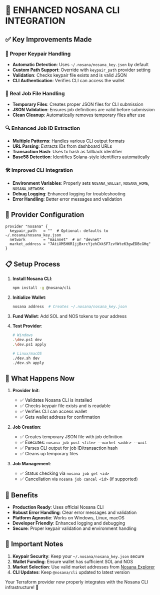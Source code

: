 # 🚀 ENHANCED NOSANA CLI INTEGRATION

## ✅ Key Improvements Made

### 🔐 **Proper Keypair Handling**
- **Automatic Detection**: Uses `~/.nosana/nosana_key.json` by default
- **Custom Path Support**: Override with `keypair_path` provider setting
- **Validation**: Checks keypair file exists and is valid JSON
- **CLI Authentication**: Verifies CLI can access the wallet

### 📁 **Real Job File Handling**
- **Temporary Files**: Creates proper JSON files for CLI submission
- **JSON Validation**: Ensures job definitions are valid before submission
- **Clean Cleanup**: Automatically removes temporary files after use

### 🔍 **Enhanced Job ID Extraction**
- **Multiple Patterns**: Handles various CLI output formats
- **URL Parsing**: Extracts IDs from dashboard URLs
- **Transaction Hash**: Uses tx hash as fallback identifier
- **Base58 Detection**: Identifies Solana-style identifiers automatically

### 🛠️ **Improved CLI Integration**
- **Environment Variables**: Properly sets `NOSANA_WALLET`, `NOSANA_HOME`, `NOSANA_NETWORK`
- **Debug Logging**: Enhanced logging for troubleshooting
- **Error Handling**: Better error messages and validation

## 🔧 **Provider Configuration**

```hcl
provider "nosana" {
  keypair_path   = ""  # Optional: defaults to ~/.nosana/nosana_key.json
  network        = "mainnet"  # or "devnet"
  market_address = "7AtiXMSH6R1jjBxrcYjehCkkSF7zvYWte63gwEDBcGHq"
}
```

## 📋 **Setup Process**

1. **Install Nosana CLI**:
   ```bash
   npm install -g @nosana/cli
   ```

2. **Initialize Wallet**:
   ```bash
   nosana address  # Creates ~/.nosana/nosana_key.json
   ```

3. **Fund Wallet**: Add SOL and NOS tokens to your address

4. **Test Provider**:
   ```bash
   # Windows
   .\dev.ps1 dev
   .\dev.ps1 apply
   
   # Linux/macOS
   ./dev.sh dev
   ./dev.sh apply
   ```

## 🔄 **What Happens Now**

1. **Provider Init**: 
   - ✅ Validates Nosana CLI is installed
   - ✅ Checks keypair file exists and is readable
   - ✅ Verifies CLI can access wallet
   - ✅ Gets wallet address for confirmation

2. **Job Creation**:
   - ✅ Creates temporary JSON file with job definition
   - ✅ Executes: `nosana job post <file> --market <addr> --wait`
   - ✅ Parses CLI output for job ID/transaction hash
   - ✅ Cleans up temporary files

3. **Job Management**:
   - ✅ Status checking via `nosana job get <id>`
   - ✅ Cancellation via `nosana job cancel <id>` (if supported)

## 🎯 **Benefits**

- **Production Ready**: Uses official Nosana CLI
- **Robust Error Handling**: Clear error messages and validation
- **Platform Agnostic**: Works on Windows, Linux, macOS
- **Developer Friendly**: Enhanced logging and debugging
- **Secure**: Proper keypair validation and environment handling

## 🚨 **Important Notes**

1. **Keypair Security**: Keep your `~/.nosana/nosana_key.json` secure
2. **Wallet Funding**: Ensure wallet has sufficient SOL and NOS
3. **Market Selection**: Use valid market addresses from [Nosana Explorer](https://dashboard.nosana.com/)
4. **CLI Updates**: Keep `@nosana/cli` updated to latest version

Your Terraform provider now properly integrates with the Nosana CLI infrastructure! 🎉
